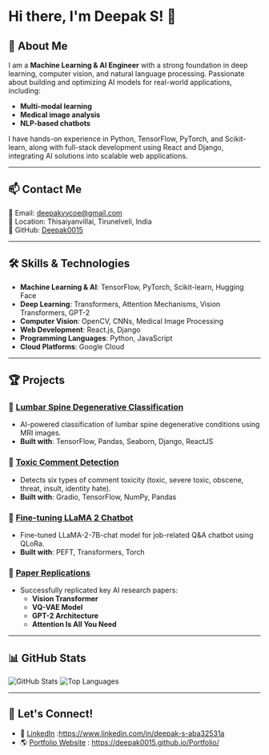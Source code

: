 # Hi there, I'm Deepak S! 👋

## 🚀 About Me

I am a **Machine Learning & AI Engineer** with a strong foundation in deep learning, computer vision, and natural language processing. Passionate about building and optimizing AI models for real-world applications, including:

- **Multi-modal learning**
- **Medical image analysis**
- **NLP-based chatbots**

I have hands-on experience in Python, TensorFlow, PyTorch, and Scikit-learn, along with full-stack development using React and Django, integrating AI solutions into scalable web applications.

---

## 📫 Contact Me
📧 Email: deepakvvcoe@gmail.com  
📍 Location: Thisaiyanvillai, Tirunelveli, India  
🔗 GitHub: [Deepak0015](https://github.com/Deepak0015)

---

## 🛠 Skills & Technologies
- **Machine Learning & AI**: TensorFlow, PyTorch, Scikit-learn, Hugging Face
- **Deep Learning**: Transformers, Attention Mechanisms, Vision Transformers, GPT-2
- **Computer Vision**: OpenCV, CNNs, Medical Image Processing
- **Web Development**: React.js, Django
- **Programming Languages**: Python, JavaScript
- **Cloud Platforms**: Google Cloud

---

## 🏆 Projects
### 🔹 [Lumbar Spine Degenerative Classification](#)
- AI-powered classification of lumbar spine degenerative conditions using MRI images.
- **Built with**: TensorFlow, Pandas, Seaborn, Django, ReactJS

### 🔹 [Toxic Comment Detection](#)
- Detects six types of comment toxicity (toxic, severe toxic, obscene, threat, insult, identity hate).
- **Built with**: Gradio, TensorFlow, NumPy, Pandas

### 🔹 [Fine-tuning LLaMA 2 Chatbot](#)
- Fine-tuned LLaMA-2-7B-chat model for job-related Q&A chatbot using QLoRa.
- **Built with**: PEFT, Transformers, Torch

### 🔹 [Paper Replications](#)
- Successfully replicated key AI research papers:
  - **Vision Transformer**
  - **VQ-VAE Model**
  - **GPT-2 Architecture**
  - **Attention Is All You Need**

---

## 📊 GitHub Stats
![GitHub Stats](https://github-readme-stats.vercel.app/api?username=Deepak0015&show_icons=true&theme=tokyonight)
![Top Languages](https://github-readme-stats.vercel.app/api/top-langs/?username=Deepak0015&layout=compact&theme=tokyonight)

---

## 🤝 Let's Connect!
- 💼 [LinkedIn](#) :https://www.linkedin.com/in/deepak-s-aba32531a
- 🌎 [Portfolio Website](#) : https://deepak0015.github.io/Portfolio/



